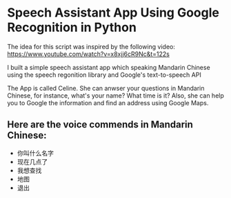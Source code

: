 # Speech Assistant App Using Google Recognition in Python

The idea for this script was inspired by the following video: https://www.youtube.com/watch?v=x8xjj6cR9Nc&t=122s

I built a simple speech assistant app which speaking Mandarin Chinese using the speech regonition library and Google's text-to-speech API 

The App is called Celine. She can anwser your questions in Mandarin Chinese, for instance, what's your name? What time is it? Also, she can help you to Google the information and find an address using Google Maps. 

## Here are the voice commends in Mandarin Chinese: 
- 你叫什么名字
- 现在几点了
- 我想查找
- 地图
- 退出



